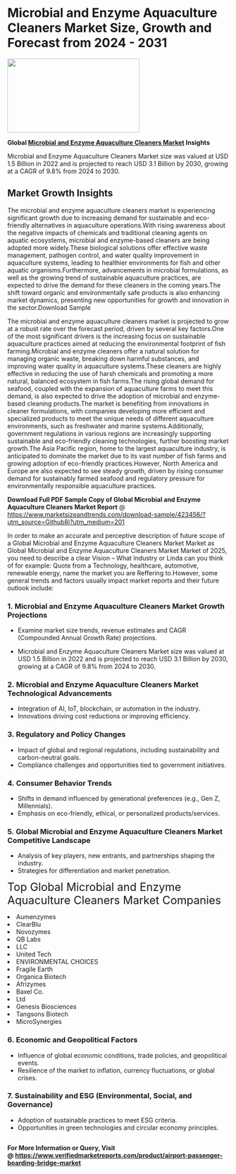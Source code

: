 <H1>Microbial and Enzyme Aquaculture Cleaners Market Size, Growth and Forecast from 2024 - 2031</H1><img class="aligncenter size-medium wp-image-584254" src="https://thirdeyenews.in/wp-content/uploads/2024/09/Global-Market-Research-300x168.jpeg" alt="" width="300" height="168" /><p><strong>Global&nbsp;<a href="https://www.marketsizeandtrends.com/download-sample/423456/?utm_source=Github8j?utm_medium=201">Microbial and Enzyme Aquaculture Cleaners Market</a> Insights</strong></p><p>Microbial and Enzyme Aquaculture Cleaners Market size was valued at USD 1.5 Billion in 2022 and is projected to reach USD 3.1 Billion by 2030, growing at a CAGR of 9.8% from 2024 to 2030.</p><p><h2>Market Growth Insights</h2> <p>The microbial and enzyme aquaculture cleaners market is experiencing significant growth due to increasing demand for sustainable and eco-friendly alternatives in aquaculture operations.With rising awareness about the negative impacts of chemicals and traditional cleaning agents on aquatic ecosystems, microbial and enzyme-based cleaners are being adopted more widely.These biological solutions offer effective waste management, pathogen control, and water quality improvement in aquaculture systems, leading to healthier environments for fish and other aquatic organisms.Furthermore, advancements in microbial formulations, as well as the growing trend of sustainable aquaculture practices, are expected to drive the demand for these cleaners in the coming years.The shift toward organic and environmentally safe products is also enhancing market dynamics, presenting new opportunities for growth and innovation in the sector.Download Sample </p> <p>The microbial and enzyme aquaculture cleaners market is projected to grow at a robust rate over the forecast period, driven by several key factors.One of the most significant drivers is the increasing focus on sustainable aquaculture practices aimed at reducing the environmental footprint of fish farming.Microbial and enzyme cleaners offer a natural solution for managing organic waste, breaking down harmful substances, and improving water quality in aquaculture systems.These cleaners are highly effective in reducing the use of harsh chemicals and promoting a more natural, balanced ecosystem in fish farms.The rising global demand for seafood, coupled with the expansion of aquaculture farms to meet this demand, is also expected to drive the adoption of microbial and enzyme-based cleaning products.The market is benefiting from innovations in cleaner formulations, with companies developing more efficient and specialized products to meet the unique needs of different aquaculture environments, such as freshwater and marine systems.Additionally, government regulations in various regions are increasingly supporting sustainable and eco-friendly cleaning technologies, further boosting market growth.The Asia Pacific region, home to the largest aquaculture industry, is anticipated to dominate the market due to its vast number of fish farms and growing adoption of eco-friendly practices.However, North America and Europe are also expected to see steady growth, driven by rising consumer demand for sustainably farmed seafood and regulatory pressure for environmentally responsible aquaculture practices.</p><p><span class=""><strong>Download Full PDF Sample Copy of Global Microbial and Enzyme Aquaculture Cleaners Market Report</strong> @ <a href="https://www.marketsizeandtrends.com/download-sample/423456/?utm_source=Github8j?utm_medium=201" target="_blank">https://www.marketsizeandtrends.com/download-sample/423456/?utm_source=Github8j?utm_medium=201</a></span></p><p>In order to make an accurate and perceptive description of future scope of a Global&nbsp;Microbial and Enzyme Aquaculture Cleaners Market Market as Global&nbsp;Microbial and Enzyme Aquaculture Cleaners Market Market of 2025, you need to describe a clear Vision &ndash; What Industry or Linda can you think of for example: Quote from a Technology, healthcare, automotive, renewable energy, name the market you are Reffering to.However, some general trends and factors usually impact market reports and their future outlook include:</p><h3>1.&nbsp;<strong>Microbial and Enzyme Aquaculture Cleaners Market Growth Projections</strong></h3><ul><li>Examine market size trends, revenue estimates and CAGR (Compounded Annual Growth Rate) projections.</li><li><p>Microbial and Enzyme Aquaculture Cleaners Market size was valued at USD 1.5 Billion in 2022 and is projected to reach USD 3.1 Billion by 2030, growing at a CAGR of 9.8% from 2024 to 2030.</p></li></ul><h3>2.&nbsp;<strong>Microbial and Enzyme Aquaculture Cleaners Market Technological Advancements</strong></h3><ul><li>Integration of AI, IoT, blockchain, or automation in the industry.</li><li>Innovations driving cost reductions or improving efficiency.</li></ul><h3>3.&nbsp;<strong>Regulatory and Policy Changes</strong></h3><ul><li>Impact of global and regional regulations, including sustainability and carbon-neutral goals.</li><li>Compliance challenges and opportunities tied to government initiatives.</li></ul><h3>4.&nbsp;<strong>Consumer Behavior Trends</strong></h3><ul><li>Shifts in demand influenced by generational preferences (e.g., Gen Z, Millennials).</li><li>Emphasis on eco-friendly, ethical, or personalized products/services.</li></ul><h3>5.&nbsp;<strong>Global Microbial and Enzyme Aquaculture Cleaners Market Competitive Landscape</strong></h3><ul><li>Analysis of key players, new entrants, and partnerships shaping the industry.</li><li>Strategies for differentiation and market penetration.</li></ul><p data-pm-slice="1 1 []"><span style="color: inherit; font-family: inherit; font-size: 25px;">Top Global Microbial and Enzyme Aquaculture Cleaners Market Companies</span></p><div class="" data-test-id=""><p><li>Aumenzymes</li><li> ClearBlu</li><li> Novozymes</li><li> QB Labs</li><li> LLC</li><li> United Tech</li><li> ENVIRONMENTAL CHOICES</li><li> Fragile Earth</li><li> Organica Biotech</li><li> Afrizymes</li><li> Baxel Co.</li><li> Ltd</li><li> Genesis Biosciences</li><li> Tangsons Biotech</li><li> MicroSynergies</li></p></div><h3>6.&nbsp;<strong>Economic and Geopolitical Factors</strong></h3><ul><li>Influence of global economic conditions, trade policies, and geopolitical events.</li><li>Resilience of the market to inflation, currency fluctuations, or global crises.</li></ul><h3>7.&nbsp;<strong>Sustainability and ESG (Environmental, Social, and Governance)</strong></h3><ul><li>Adoption of sustainable practices to meet ESG criteria.</li><li>Opportunities in green technologies and circular economy principles.</li></ul><h2><strong style="font-size: 14px;">For More Information or Query, Visit @&nbsp;</strong><a style="background-color: #ffffff; font-size: 14px;" href="https://www.marketsizeandtrends.com/report/microbial-and-enzyme-aquaculture-cleaners-market/" target="_blank">https://www.verifiedmarketreports.com/product/airport-passenger-boarding-bridge-market</a></h2>